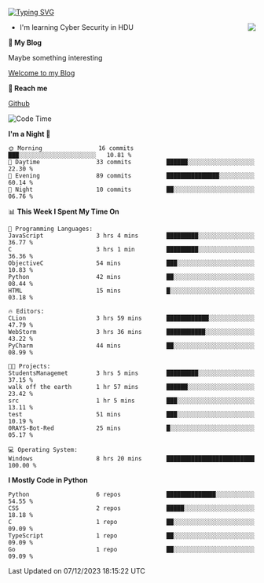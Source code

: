 [![Typing SVG](https://readme-typing-svg.herokuapp.com?font=Fira+Code&pause=1000&random=false&width=450&height=60&lines=Hello+%F0%9F%91%8B%F0%9F%8F%BB;I'm+JBNRZ)](https://git.io/typing-svg)

<a href="#">
  <img align="right" src="https://github-readme-stats.vercel.app/api?username=JBNRZ&show_icons=true&bg_color=15,f2f7fd,E0EAFC" />
</a>

- I'm learning Cyber Security in HDU

 **🌱 My Blog**

Maybe something interesting

[Welcome to my Blog](https://jbnrz.com.cn/)

 **💬 Reach me** 

[Github](https://github.com/JBNRZ)


<!--START_SECTION:waka-->
![Code Time](http://img.shields.io/badge/Code%20Time-149%20hrs%2055%20mins-blue)

**I'm a Night 🦉** 

```text
🌞 Morning                16 commits          ███░░░░░░░░░░░░░░░░░░░░░░   10.81 % 
🌆 Daytime                33 commits          ██████░░░░░░░░░░░░░░░░░░░   22.30 % 
🌃 Evening                89 commits          ███████████████░░░░░░░░░░   60.14 % 
🌙 Night                  10 commits          ██░░░░░░░░░░░░░░░░░░░░░░░   06.76 % 
```


📊 **This Week I Spent My Time On** 

```text
💬 Programming Languages: 
JavaScript               3 hrs 4 mins        █████████░░░░░░░░░░░░░░░░   36.77 % 
C                        3 hrs 1 min         █████████░░░░░░░░░░░░░░░░   36.36 % 
ObjectiveC               54 mins             ███░░░░░░░░░░░░░░░░░░░░░░   10.83 % 
Python                   42 mins             ██░░░░░░░░░░░░░░░░░░░░░░░   08.44 % 
HTML                     15 mins             █░░░░░░░░░░░░░░░░░░░░░░░░   03.18 % 

🔥 Editors: 
CLion                    3 hrs 59 mins       ████████████░░░░░░░░░░░░░   47.79 % 
WebStorm                 3 hrs 36 mins       ███████████░░░░░░░░░░░░░░   43.22 % 
PyCharm                  44 mins             ██░░░░░░░░░░░░░░░░░░░░░░░   08.99 % 

🐱‍💻 Projects: 
StudentsManagemet        3 hrs 5 mins        █████████░░░░░░░░░░░░░░░░   37.15 % 
walk off the earth       1 hr 57 mins        ██████░░░░░░░░░░░░░░░░░░░   23.42 % 
src                      1 hr 5 mins         ███░░░░░░░░░░░░░░░░░░░░░░   13.11 % 
test                     51 mins             ███░░░░░░░░░░░░░░░░░░░░░░   10.19 % 
0RAYS-Bot-Red            25 mins             █░░░░░░░░░░░░░░░░░░░░░░░░   05.17 % 

💻 Operating System: 
Windows                  8 hrs 20 mins       █████████████████████████   100.00 % 
```

**I Mostly Code in Python** 

```text
Python                   6 repos             ██████████████░░░░░░░░░░░   54.55 % 
CSS                      2 repos             █████░░░░░░░░░░░░░░░░░░░░   18.18 % 
C                        1 repo              ██░░░░░░░░░░░░░░░░░░░░░░░   09.09 % 
TypeScript               1 repo              ██░░░░░░░░░░░░░░░░░░░░░░░   09.09 % 
Go                       1 repo              ██░░░░░░░░░░░░░░░░░░░░░░░   09.09 % 
```




 Last Updated on 07/12/2023 18:15:22 UTC
<!--END_SECTION:waka-->
